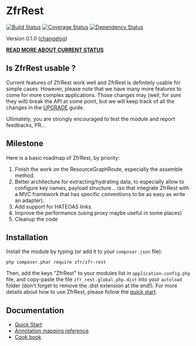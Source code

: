 ZfrRest
=======

[![Build Status](https://travis-ci.org/zf-fr/zfr-rest.png?branch=master)](https://travis-ci.org/zf-fr/zfr-rest) [![Coverage Status](https://coveralls.io/repos/zf-fr/zfr-rest/badge.png?branch=master)](https://coveralls.io/r/zf-fr/zfr-rest?branch=master) [![Dependency Status](https://www.versioneye.com/package/php--zfr--zfr-rest/badge.png)](https://www.versioneye.com/package/php--zfr--zfr-rest)

Version 0.1.0 ([changelog](/CHANGELOG.md))

**[READ MORE ABOUT CURRENT STATUS](https://github.com/zf-fr/ZfrRest/issues/41)**

## Is ZfrRest usable ?

Current features of ZfrRest work well and ZfrRest is definitely usable for simple cases. However, please note that
we have many more features to come for more complex applications. Those changes may (well, for sure they will) break
the API at some point, but we will keep track of all the changes in the [UPGRADE](UPGRADE.md) guide.

Ultimately, you are strongly encouraged to test the module and report feedbacks, PR...

## Milestone

Here is a basic roadmap of ZfrRest, by priority:

1. Finish the work on the ResourceGraphRoute, especially the assemble method.
2. Better architecture for extracting/hydrating data, to especially allow to configure key names, payload structure...
(so that integrate ZfrRest with a MVC framework that has specific conventions to be as easy as write an adapter).
3. Add support for HATEOAS links.
4. Improve the performance (using proxy maybe useful in some places)
5. Cleanup the code

## Installation

Install the module by typing (or add it to your `composer.json` file):

`php composer.phar require zfr/zfr-rest`

Then, add the keys "ZfrRest" to your modules list in `application.config.php` file, and copy-paste the file
`zfr_rest.global.php.dist` into your `autoload` folder (don't forget to remove the .dist extension at the end!). For
more details about how to use ZfrRest, please follow the [quick start](/docs/quick-start/01-introduction.md).

## Documentation

* [Quick Start](/docs/quick-start/01-introduction.md)
* [Annotation mapping reference](/docs/annotation-mapping-reference.md)
* [Cook book](/docs/cook-book.md)
